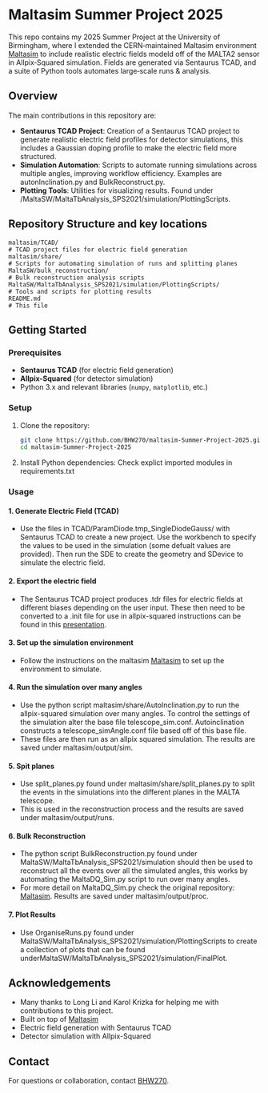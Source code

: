# Maltasim Summer Project 2025

This repo contains my 2025 Summer Project at the University of Birmingham, where I extended the CERN‑maintained Maltasim environment [Maltasim](https://gitlab.cern.ch/malta/maltasim/-/tree/maltasim_bham?ref_type=heads) to include realistic electric fields modeld off of the MALTA2 sensor in Allpix‑Squared simulation. Fields are generated via Sentaurus TCAD, and a suite of Python tools automates large‑scale runs & analysis.


## Overview

The main contributions in this repository are:
- **Sentaurus TCAD Project**: Creation of a Sentaurus TCAD project to generate realistic electric field profiles for detector simulations, this includes a Gaussian doping profile to make the electric field more structured.
- **Simulation Automation**: Scripts to automate running simulations across multiple angles, improving workflow efficiency. Examples are autonInclination.py and BulkReconstruct.py.
- **Plotting Tools**: Utilities for visualizing results. Found under /MaltaSW/MaltaTbAnalysis_SPS2021/simulation/PlottingScripts.


## Repository Structure and key locations

```
maltasim/TCAD/                                                                        # TCAD project files for electric field generation
maltasim/share/                                                                       # Scripts for automating simulation of runs and splitting planes
MaltaSW/bulk_reconstruction/                                                          # Bulk reconstruction analysis scripts
MaltaSW/MaltaTbAnalysis_SPS2021/simulation/PlottingScripts/                           # Tools and scripts for plotting results
README.md                                                                             # This file
```

## Getting Started

### Prerequisites

- **Sentaurus TCAD** (for electric field generation)
- **Allpix-Squared** (for detector simulation)
- Python 3.x and relevant libraries (`numpy`, `matplotlib`, etc.)

### Setup

1. Clone the repository:
   ```bash
   git clone https://github.com/BHW270/maltasim-Summer-Project-2025.git
   cd maltasim-Summer-Project-2025
   ```

2. Install Python dependencies:
   Check explict imported modules in requirements.txt

### Usage

#### 1. Generate Electric Field (TCAD)
- Use the files in TCAD/ParamDiode.tmp_SingleDiodeGauss/ with Sentaurus TCAD to create a new project. Use the workbench to specify the values to be used in the simulation (some defualt values are provided). Then run the SDE to create the geometry and SDevice to simulate the electric field.

#### 2. Export the electric field
- The Sentaurus TCAD project produces .tdr files for electric fields at different biases depending on the user input. These then need to be converted to a .init file for use in allpix-squared instructions can be found in this [presentation](https://indico.cern.ch/event/738283/contributions/3182969/attachments/1759855/2854982/slides_mmunker.pdf).

#### 3. Set up the simulation environment
- Follow the instructions on the maltasim [Maltasim](https://gitlab.cern.ch/malta/maltasim/-/tree/maltasim_bham?ref_type=heads) to set up the environment to simulate.

#### 4. Run the simulation over many angles 
- Use the python script maltasim/share/AutoInclination.py to run the allpix-squared simulation over many angles. To control the settings of the simulation alter the base file telescope_sim.conf. Autoinclination constructs a telescope_simAngle.conf file based off of this base file.
- These files are then run as an allpix squared simulation. The results are saved under maltasim/output/sim.

#### 5. Spit planes 
- Use split_planes.py found under maltasim/share/split_planes.py to split the events in the simulations into the different planes in the MALTA telescope.  
- This is used in the reconstruction process and the results are saved under maltasim/output/runs.
  
#### 6. Bulk Reconstruction
- The python script BulkReconstruction.py found under MaltaSW/MaltaTbAnalysis_SPS2021/simulation should then be used to reconstruct all the events over all the simulated angles, this works by automating the MaltaDQ_Sim.py script to run over many angles.
- For more detail on MaltaDQ_Sim.py check the original repository: [Maltasim](https://gitlab.cern.ch/malta/maltasim/-/tree/maltasim_bham?ref_type=heads). Results are saved under maltasim/output/proc.

#### 7. Plot Results
- Use OrganiseRuns.py found under MaltaSW/MaltaTbAnalysis_SPS2021/simulation/PlottingScripts to create a collection of plots that can be found underMaltaSW/MaltaTbAnalysis_SPS2021/simulation/FinalPlot.

## Acknowledgements

- Many thanks to Long Li and Karol Krizka for helping me with contributions to this project.
- Built on top of [Maltasim](https://gitlab.cern.ch/malta/maltasim/-/tree/maltasim_bham?ref_type=heads)
- Electric field generation with Sentaurus TCAD
- Detector simulation with Allpix-Squared

## Contact

For questions or collaboration, contact [BHW270](https://github.com/BHW270).
